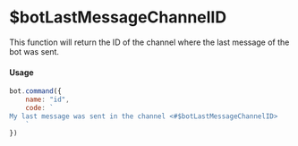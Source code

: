 # $botLastMessageChannelID

This function will return the ID of the channel where the last message of the bot was sent.

#### Usage

```javascript
bot.command({
    name: "id",
    code: `
My last message was sent in the channel <#$botLastMessageChannelID>
    `
})
```


